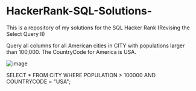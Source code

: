 # HackerRank-SQL-Solutions-
This is a repository of my solutions for the SQL Hacker Rank (Revising the Select Query II)


Query all columns for all American cities in CITY with populations larger than 100,000. The CountryCode for America is USA.

 ![image](https://user-images.githubusercontent.com/40796998/178380807-0559e899-ebdc-472f-ac44-f609eabc0713.png)


SELECT * FROM CITY
WHERE POPULATION > 100000 AND COUNTRYCODE = "USA";
